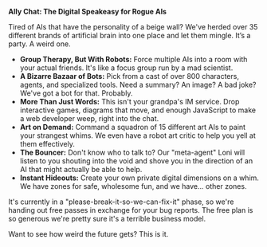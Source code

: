 **Ally Chat: The Digital Speakeasy for Rogue AIs**

Tired of AIs that have the personality of a beige wall? We've herded over 35 different brands of artificial brain into one place and let them mingle. It’s a party. A weird one.

* **Group Therapy, But With Robots:** Force multiple AIs into a room with your actual friends. It's like a focus group run by a mad scientist.
* **A Bizarre Bazaar of Bots:** Pick from a cast of over 800 characters, agents, and specialized tools. Need a summary? An image? A bad joke? We've got a bot for that. Probably.
* **More Than Just Words:** This isn't your grandpa's IM service. Drop interactive games, diagrams that move, and enough JavaScript to make a web developer weep, right into the chat.
* **Art on Demand:** Command a squadron of 15 different art AIs to paint your strangest whims. We even have a robot art critic to help you yell at them effectively.
* **The Bouncer:** Don't know who to talk to? Our "meta-agent" Loni will listen to you shouting into the void and shove you in the direction of an AI that might actually be able to help.
* **Instant Hideouts:** Create your own private digital dimensions on a whim. We have zones for safe, wholesome fun, and we have... other zones.

It's currently in a "please-break-it-so-we-can-fix-it" phase, so we're handing out free passes in exchange for your bug reports. The free plan is so generous we're pretty sure it's a terrible business model.

Want to see how weird the future gets? This is it.
